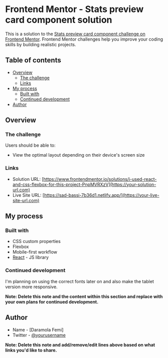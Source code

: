 # Frontend Mentor - Stats preview card component solution

This is a solution to the [Stats preview card component challenge on Frontend Mentor](https://www.frontendmentor.io/challenges/stats-preview-card-component-8JqbgoU62). Frontend Mentor challenges help you improve your coding skills by building realistic projects. 

## Table of contents

- [Overview](#overview)
  - [The challenge](#the-challenge)
  - [Links](#links)
- [My process](#my-process)
  - [Built with](#built-with)
  - [Continued development](#continued-development)
- [Author](#author)


## Overview

### The challenge

Users should be able to:

- View the optimal layout depending on their device's screen size



### Links

- Solution URL: [https://www.frontendmentor.io/solutions/i-used-react-and-css-flexbox-for-this-project-PnpMVRXzV](https://your-solution-url.com)
- Live Site URL: [https://sad-bassi-7b36d1.netlify.app/](https://your-live-site-url.com)

## My process

### Built with


- CSS custom properties
- Flexbox
- Mobile-first workflow
- [React](https://reactjs.org/) - JS library



### Continued development

I'm planning on using the correct fonts later on and also make the tablet version more responsive.

**Note: Delete this note and the content within this section and replace with your own plans for continued development.**



## Author

- Name - [Daramola Femi]
- Twitter - [@yourusername](https://www.twitter.com/heemarle)

**Note: Delete this note and add/remove/edit lines above based on what links you'd like to share.**


